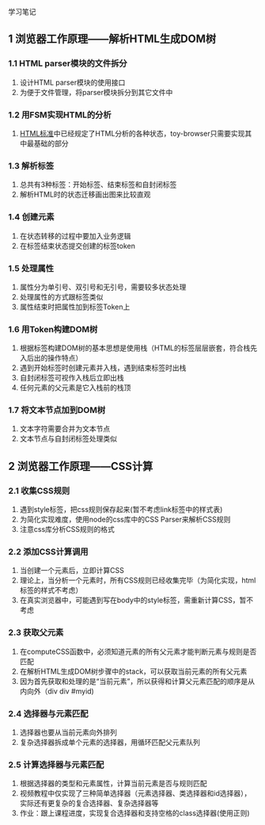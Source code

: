 学习笔记
## 1 浏览器工作原理——解析HTML生成DOM树
### 1.1 HTML parser模块的文件拆分
1. 设计HTML parser模块的使用接口
2. 为便于文件管理，将parser模块拆分到其它文件中

### 1.2 用FSM实现HTML的分析
1. [HTML标准](https://html.spec.whatwg.org/multipage/parsing.html#tokenization)中已经规定了HTML分析的各种状态，toy-browser只需要实现其中最基础的部分

### 1.3 解析标签
1. 总共有3种标签：开始标签、结束标签和自封闭标签
2. 解析HTML时的状态迁移画出图来比较直观

### 1.4 创建元素
1. 在状态转移的过程中要加入业务逻辑
2. 在标签结束状态提交创建的标签token

### 1.5 处理属性
1. 属性分为单引号、双引号和无引号，需要较多状态处理
2. 处理属性的方式跟标签类似
3. 属性结束时把属性加到标签Token上

### 1.6 用Token构建DOM树
1. 根据标签构建DOM树的基本思想是使用栈（HTML的标签层层嵌套，符合栈先入后出的操作特点）
2. 遇到开始标签时创建元素并入栈，遇到结束标签时出栈
3. 自封闭标签可视作入栈后立即出栈
4. 任何元素的父元素是它入栈前的栈顶

### 1.7 将文本节点加到DOM树
1. 文本字符需要合并为文本节点
2. 文本节点与自封闭标签处理类似

## 2 浏览器工作原理——CSS计算
### 2.1 收集CSS规则
1. 遇到style标签，把css规则保存起来(暂不考虑link标签中的样式表)
2. 为简化实现难度，使用node的css库中的CSS Parser来解析CSS规则
3. 注意css库分析CSS规则的格式

### 2.2 添加CSS计算调用
1. 当创建一个元素后，立即计算CSS
2. 理论上，当分析一个元素时，所有CSS规则已经收集完毕（为简化实现，html标签的样式不考虑）
3. 在真实浏览器中，可能遇到写在body中的style标签，需重新计算CSS，暂不考虑

### 2.3 获取父元素
1. 在computeCSS函数中，必须知道元素的所有父元素才能判断元素与规则是否匹配
2. 在解析HTML生成DOM树步骤中的stack，可以获取当前元素的所有父元素
3. 因为首先获取和处理的是“当前元素”，所以获得和计算父元素匹配的顺序是从内向外（div div #myid)

### 2.4 选择器与元素匹配
1. 选择器也要从当前元素向外排列
2. 复杂选择器拆成单个元素的选择器，用循环匹配父元素队列

### 2.5 计算选择器与元素匹配
1. 根据选择器的类型和元素属性，计算当前元素是否与规则匹配
2. 视频教程中仅实现了三种简单选择器（元素选择器、类选择器和id选择器），实际还有更复杂的复合选择器、复杂选择器等
3. 作业：跟上课程进度，实现复合选择器和支持空格的class选择器(使用正则)